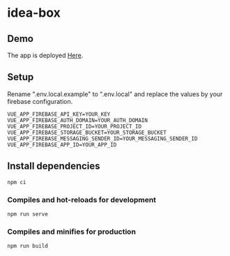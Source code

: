# idea-box

## Demo
The app is deployed [Here](https://heuristic-morse-f2ef21.netlify.app).

## Setup

Rename ".env.local.example" to ".env.local" and replace the values by your firebase configuration.

```
VUE_APP_FIREBASE_API_KEY=YOUR_KEY
VUE_APP_FIREBASE_AUTH_DOMAIN=YOUR_AUTH_DOMAIN
VUE_APP_FIREBASE_PROJECT_ID=YOUR_PROJECT_ID
VUE_APP_FIREBASE_STORAGE_BUCKET=YOUR_STORAGE_BUCKET
VUE_APP_FIREBASE_MESSAGING_SENDER_ID=YOUR_MESSAGING_SENDER_ID
VUE_APP_FIREBASE_APP_ID=YOUR_APP_ID
```

## Install dependencies
```
npm ci
```

### Compiles and hot-reloads for development
```
npm run serve
```

### Compiles and minifies for production
```
npm run build
```
